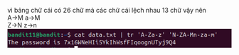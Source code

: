 vì bảng chữ cái có 26 chữ mà các chữ cái lệch nhau 13 chữ vậy nên\
A->M  a->M\
Z->N  z->n\
![alt text](image/12.png)